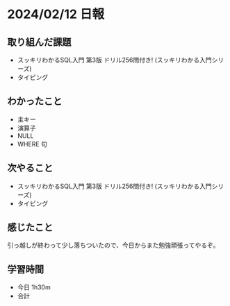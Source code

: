 # 2024/02/12 日報

## 取り組んだ課題
- スッキリわかるSQL入門 第3版 ドリル256問付き! (スッキリわかる入門シリーズ)
- タイピング

## わかったこと
- 主キー
- 演算子
- NULL
- WHERE 句

## 次やること
- スッキリわかるSQL入門 第3版 ドリル256問付き! (スッキリわかる入門シリーズ)
- タイピング

## 感じたこと
引っ越しが終わって少し落ちついたので、今日からまた勉強頑張ってやるぞ。

## 学習時間
- 今日 1h30m
- 合計 
